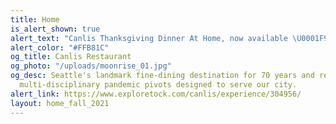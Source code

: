 ```yaml
---
title: Home
is_alert_shown: true
alert_text: "Canlis Thanksgiving Dinner At Home, now available \U0001F983"
alert_color: "#FFB81C"
og_title: Canlis Restaurant
og_photo: "/uploads/moonrise_01.jpg"
og_desc: Seattle's landmark fine-dining destination for 70 years and recent home to
  multi-disciplinary pandemic pivots designed to serve our city.
alert_link: https://www.exploretock.com/canlis/experience/304956/
layout: home_fall_2021
---
```


